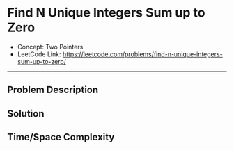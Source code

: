 # Find N Unique Integers Sum up to Zero

- Concept: Two Pointers
- LeetCode Link: https://leetcode.com/problems/find-n-unique-integers-sum-up-to-zero/

---

## Problem Description

## Solution

## Time/Space Complexity

